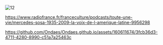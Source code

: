 ![12](https://github.com/Ondaes/Ondaes.github.io/assets/160611674/35df982f-2fad-42c1-b6c6-e0a06f2dc4d7)

https://www.radiofrance.fr/franceculture/podcasts/toute-une-vie/mercedes-sosa-1935-2009-la-voix-de-l-amerique-latine-9956298


https://github.com/Ondaes/Ondaes.github.io/assets/160611674/3fcb36d3-4711-4280-8990-c51a7a25463c

